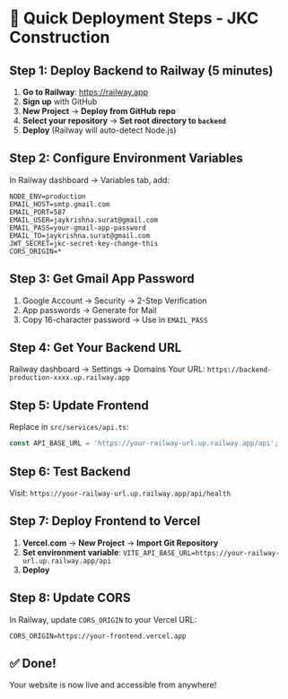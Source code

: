 # 🚀 Quick Deployment Steps - JKC Construction

## Step 1: Deploy Backend to Railway (5 minutes)

1. **Go to Railway**: https://railway.app
2. **Sign up** with GitHub
3. **New Project** → **Deploy from GitHub repo**
4. **Select your repository** → **Set root directory to `backend`**
5. **Deploy** (Railway will auto-detect Node.js)

## Step 2: Configure Environment Variables

In Railway dashboard → Variables tab, add:

```
NODE_ENV=production
EMAIL_HOST=smtp.gmail.com
EMAIL_PORT=587
EMAIL_USER=jaykrishna.surat@gmail.com
EMAIL_PASS=your-gmail-app-password
EMAIL_TO=jaykrishna.surat@gmail.com
JWT_SECRET=jkc-secret-key-change-this
CORS_ORIGIN=*
```

## Step 3: Get Gmail App Password

1. Google Account → Security → 2-Step Verification
2. App passwords → Generate for Mail
3. Copy 16-character password → Use in `EMAIL_PASS`

## Step 4: Get Your Backend URL

Railway dashboard → Settings → Domains
Your URL: `https://backend-production-xxxx.up.railway.app`

## Step 5: Update Frontend

Replace in `src/services/api.ts`:
```typescript
const API_BASE_URL = 'https://your-railway-url.up.railway.app/api';
```

## Step 6: Test Backend

Visit: `https://your-railway-url.up.railway.app/api/health`

## Step 7: Deploy Frontend to Vercel

1. **Vercel.com** → **New Project** → **Import Git Repository**
2. **Set environment variable**: `VITE_API_BASE_URL=https://your-railway-url.up.railway.app/api`
3. **Deploy**

## Step 8: Update CORS

In Railway, update `CORS_ORIGIN` to your Vercel URL:
```
CORS_ORIGIN=https://your-frontend.vercel.app
```

## ✅ Done!

Your website is now live and accessible from anywhere!
